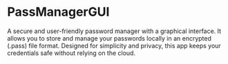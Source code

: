 # PassManagerGUI
A secure and user-friendly password manager with a graphical interface. It allows you to store and manage your passwords locally in an encrypted (.pass) file format. Designed for simplicity and privacy, this app keeps your credentials safe without relying on the cloud.
